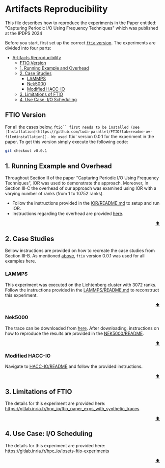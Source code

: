 # Artifacts Reproducibility

This file describes how to reproduce the experiments in the Paper entitled:
"Capturing Periodic I/O Using Frequency Techniques" which was published at the IPDPS 2024

Before you start, first set up the correct [`ftio` version](#ftio-version).
The experiments are divided into four parts:
- [Artifacts Reproducibility](#artifacts-reproducibility)
	- [FTIO Version](#ftio-version)
	- [1. Running Example and Overhead](#1-running-example-and-overhead)
	- [2. Case Studies](#2-case-studies)
		- [LAMMPS](#lammps)
		- [Nek5000](#nek5000)
		- [Modified HACC-IO](#modified-hacc-io)
	- [3. Limitations of FTIO](#3-limitations-of-ftio)
	- [4. Use Case: I/O Scheduling](#4-use-case-io-scheduling)

## FTIO Version

For all the cases below, `ftio`` first needs to be installed (see [Installation](https://github.com/tuda-parallel/FTIO?tab=readme-ov-file#installation)). We used `ftio` version 0.0.1 for the experiment in the paper. To get this version simply execute the following code:
```sh
git checkout v0.0.1 
```


## 1. Running Example and Overhead
Throughout Section II of the paper "Capturing Periodic I/O Using Frequency Techniques", IOR was used to demonstrate the approach. Moreover, In Section III-C the overhead of our approach was examined using IOR with a varying number of ranks (from 1 to 10752 ranks).
- Follow the instructions provided in the [IOR/README.md](/artifacts/capturing_periodic_io_using_frequency_techniques/IOR/README.md) to setup and run IOR. 
- Instructions regarding the overhead are provided [here](/artifacts/capturing_periodic_io_using_frequency_techniques/IOR/README.md#tracing-library-overhead). 

<p align="right"><a href="#artifacts-reproducibility">⬆</a></p>

## 2. Case Studies
Bellow instructions are provided on how to recreate the case studies from Section III-B. As mentioned [above](#ftio-version), `ftio` version 0.0.1 was used for all examples here. 

### LAMMPS

This experiment was executed on the Lichtenberg cluster with 3072 ranks. 
Follow the instructions provided in the [LAMMPS/README.md](/artifacts/capturing_periodic_io_using_frequency_techniques/LAMMPS/README.md) to reconstruct this experiment. 

<!-- The provided [tar archive](/LAMMPS/lammps.tar.gz) contains not only the result from our -->
<p align="right"><a href="#artifacts-reproducibility">⬆</a></p>


### Nek5000
The trace can be downloaded from [here](https://hpcioanalysis.zdv.uni-mainz.de/trace/64ed13e0f9a07cf8244e45cc).
After downloading, instructions on how to reproduce the results are provided in the [NEK5000/README](/artifacts/capturing_periodic_io_using_frequency_techniques/NEK5000/README.md).

<p align="right"><a href="#artifacts-reproducibility">⬆</a></p>

### Modified HACC-IO
Navigate to [HACC-IO/README](/artifacts/capturing_periodic_io_using_frequency_techniques/HACC-IO/README.md) and follow the provided instructions. 


<p align="right"><a href="#artifacts-reproducibility">⬆</a></p>

## 3. Limitations of FTIO

The details for this experiment are provided here: 
<br>
<https://gitlab.inria.fr/hpc_io/ftio_paper_exps_with_synthetic_traces>

<p align="right"><a href="#artifacts-reproducibility">⬆</a></p>


## 4. Use Case: I/O Scheduling
The details for this experiment are provided here:
<br>
<https://gitlab.inria.fr/hpc_io/iosets-ftio-experiments>

<p align="right"><a href="#artifacts-reproducibility">⬆</a></p>




